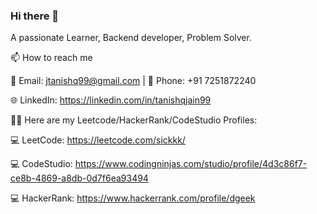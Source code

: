 ### Hi there 👋

A passionate Learner, Backend developer, Problem Solver.

📫 How to reach me

  📧 Email: jtanishq99@gmail.com | 📱 Phone: +91 7251872240
  
  🌐 LinkedIn: https://linkedin.com/in/tanishqjain99

👨‍💻 Here are my Leetcode/HackerRank/CodeStudio Profiles:

   💻 LeetCode: https://leetcode.com/sickkk/
   
   💻 CodeStudio: https://www.codingninjas.com/studio/profile/4d3c86f7-ce8b-4869-a8db-0d7f6ea93494

   💻 HackerRank: https://www.hackerrank.com/profile/dgeek





<!--
**dgeeek/dgeeek** is a ✨ _special_ ✨ repository because its `README.md` (this file) appears on your GitHub profile.

Here are some ideas to get you started:

- 🔭 I’m currently working on ...
- 🌱 I’m currently learning ...
- 👯 I’m looking to collaborate on ...
- 🤔 I’m looking for help with ...
- 💬 Ask me about ...
- 📫 How to reach me: ...
- 😄 Pronouns: ...
- ⚡ Fun fact: ...
-->
